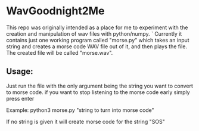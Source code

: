 # WavGoodnight2Me

This repo was originally intended as a place for me to experiment with the creation and manipulation of wav files with python/numpy. `
Currently it contains just one working program called "morse.py" which takes an input string and creates a morse code WAV file out of it, and then plays the file. The created file will be called "morse.wav".

## Usage:
Just run the file with the only argument being the string you want to convert to morse code. if you want to stop listening to the morse code early simply press enter

Example: python3 morse.py "string to turn into morse code"

If no string is given it will create morse code for the string "SOS"

